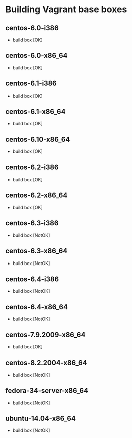 # Building Vagrant base boxes

## centos-6.0-i386

* build box [OK]


## centos-6.0-x86_64

* build box [OK]


## centos-6.1-i386

* build box [OK]


## centos-6.1-x86_64

* build box [OK]


## centos-6.10-x86_64

* build box [OK]


## centos-6.2-i386

* build box [OK]


## centos-6.2-x86_64

* build box [OK]


## centos-6.3-i386

* build box [NotOK]


## centos-6.3-x86_64

* build box [NotOK]


## centos-6.4-i386

* build box [NotOK]


## centos-6.4-x86_64

* build box [NotOK]


## centos-7.9.2009-x86_64

* build box [OK]


## centos-8.2.2004-x86_64

* build box [NotOK]


## fedora-34-server-x86_64

* build box [NotOK]


## ubuntu-14.04-x86_64

* build box [NotOK]


